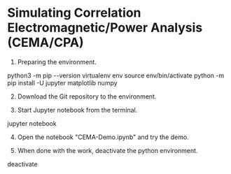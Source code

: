 # Simulating Correlation Electromagnetic/Power Analysis (CEMA/CPA)

1. Preparing the environment.

python3 -m pip --version
virtualenv env
source env/bin/activate
python -m pip install -U jupyter matplotlib numpy 

2. Download the Git repository to the environment.

3. Start Jupyter notebook from the terminal.

jupyter notebook

4. Open the notebook "CEMA-Demo.ipynb" and try the demo.

5. When done with the work, deactivate the python environment.

deactivate


